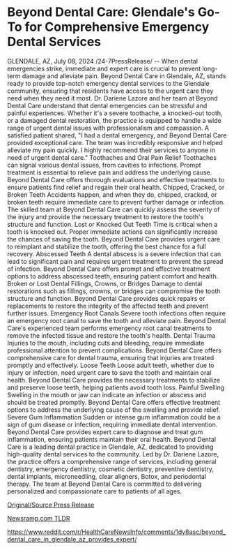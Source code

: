 # Beyond Dental Care: Glendale's Go-To for Comprehensive Emergency Dental Services

GLENDALE, AZ, July 08, 2024 /24-7PressRelease/ -- When dental emergencies strike, immediate and expert care is crucial to prevent long-term damage and alleviate pain. Beyond Dental Care in Glendale, AZ, stands ready to provide top-notch emergency dental services to the Glendale community, ensuring that residents have access to the urgent care they need when they need it most.  Dr. Dariene Lazore and her team at Beyond Dental Care understand that dental emergencies can be stressful and painful experiences. Whether it's a severe toothache, a knocked-out tooth, or a damaged dental restoration, the practice is equipped to handle a wide range of urgent dental issues with professionalism and compassion.  A satisfied patient shared, "I had a dental emergency, and Beyond Dental Care provided exceptional care. The team was incredibly responsive and helped alleviate my pain quickly. I highly recommend their services to anyone in need of urgent dental care."  Toothaches and Oral Pain Relief  Toothaches can signal various dental issues, from cavities to infections. Prompt treatment is essential to relieve pain and address the underlying cause. Beyond Dental Care offers thorough evaluations and effective treatments to ensure patients find relief and regain their oral health.  Chipped, Cracked, or Broken Teeth  Accidents happen, and when they do, chipped, cracked, or broken teeth require immediate care to prevent further damage or infection. The skilled team at Beyond Dental Care can quickly assess the severity of the injury and provide the necessary treatment to restore the tooth's structure and function.  Lost or Knocked Out Teeth  Time is critical when a tooth is knocked out. Proper immediate actions can significantly increase the chances of saving the tooth. Beyond Dental Care provides urgent care to reimplant and stabilize the tooth, offering the best chance for a full recovery.  Abscessed Teeth  A dental abscess is a severe infection that can lead to significant pain and requires urgent treatment to prevent the spread of infection. Beyond Dental Care offers prompt and effective treatment options to address abscessed teeth, ensuring patient comfort and health.  Broken or Lost Dental Fillings, Crowns, or Bridges  Damage to dental restorations such as fillings, crowns, or bridges can compromise the tooth structure and function. Beyond Dental Care provides quick repairs or replacements to restore the integrity of the affected teeth and prevent further issues.  Emergency Root Canals  Severe tooth infections often require an emergency root canal to save the tooth and alleviate pain. Beyond Dental Care's experienced team performs emergency root canal treatments to remove the infected tissue and restore the tooth's health.  Dental Trauma  Injuries to the mouth, including cuts and bleeding, require immediate professional attention to prevent complications. Beyond Dental Care offers comprehensive care for dental trauma, ensuring that injuries are treated promptly and effectively.  Loose Teeth  Loose adult teeth, whether due to injury or infection, need urgent care to save the tooth and maintain oral health. Beyond Dental Care provides the necessary treatments to stabilize and preserve loose teeth, helping patients avoid tooth loss.  Painful Swelling  Swelling in the mouth or jaw can indicate an infection or abscess and should be treated promptly. Beyond Dental Care offers effective treatment options to address the underlying cause of the swelling and provide relief.  Severe Gum Inflammation  Sudden or intense gum inflammation could be a sign of gum disease or infection, requiring immediate dental intervention. Beyond Dental Care provides expert care to diagnose and treat gum inflammation, ensuring patients maintain their oral health.  Beyond Dental Care is a leading dental practice in Glendale, AZ, dedicated to providing high-quality dental services to the community. Led by Dr. Dariene Lazore, the practice offers a comprehensive range of services, including general dentistry, emergency dentistry, cosmetic dentistry, preventive dentistry, dental implants, microneedling, clear aligners, Botox, and periodontal therapy. The team at Beyond Dental Care is committed to delivering personalized and compassionate care to patients of all ages. 

[Original/Source Press Release](https://www.24-7pressrelease.com/press-release/512314/beyond-dental-care-glendales-go-to-for-comprehensive-emergency-dental-services)
                    

[Newsramp.com TLDR](None) 

https://www.reddit.com/r/HealthCareNewsInfo/comments/1dy8asc/beyond_dental_care_in_glendale_az_provides_expert/